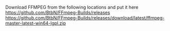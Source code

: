 Download FFMPEG from the following locations and put it here
https://github.com/BtbN/FFmpeg-Builds/releases
https://github.com/BtbN/FFmpeg-Builds/releases/download/latest/ffmpeg-master-latest-win64-lgpl.zip